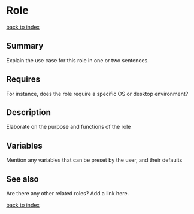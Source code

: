 # Role <name>
[back to index](../index.md#Roles)

## Summary
Explain the use case for this role in one or two sentences. 

## Requires
For instance, does the role require a specific OS or desktop environment?

## Description
Elaborate on the purpose and functions of the role

## Variables
Mention any variables that can be preset by the user, and their defaults

## See also
Are there any other related roles? Add a link here.



[back to index](../index.md#Roles)
